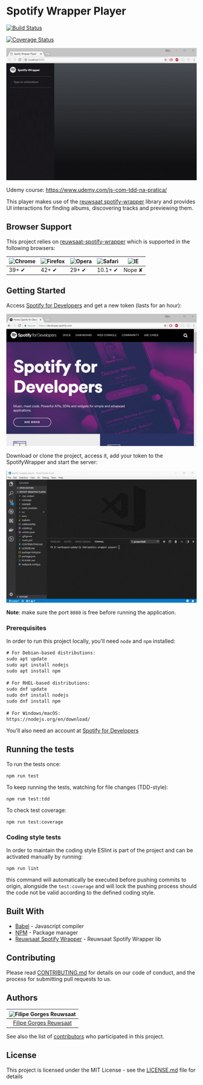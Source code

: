 # Spotify Wrapper Player

[![Build Status](https://travis-ci.org/filipegorges/spotify-wrapper-player.svg?branch=master)](https://travis-ci.org/filipegorges/spotify-wrapper-player)

[![Coverage Status](https://coveralls.io/repos/github/filipegorges/spotify-wrapper-player/badge.svg?branch=master)](https://coveralls.io/github/filipegorges/spotify-wrapper-player?branch=master)

![Player Demo](img/player_demo.gif)

Udemy course: https://www.udemy.com/js-com-tdd-na-pratica/

This player makes use of the [reuwsaat spotify-wrapper](https://github.com/filipegorges/spotify-wrapper) library and provides UI interactions for finding albums, discovering tracks and previewing them.

## Browser Support

This project relies on [reuwsaat-spotify-wrapper](https://www.npmjs.com/package/reuwsaat-spotify-wrapper) which is supported in the following browsers:

![Chrome](https://cloud.githubusercontent.com/assets/398893/3528328/23bc7bc4-078e-11e4-8752-ba2809bf5cce.png) | ![Firefox](https://cloud.githubusercontent.com/assets/398893/3528329/26283ab0-078e-11e4-84d4-db2cf1009953.png) | ![Opera](https://cloud.githubusercontent.com/assets/398893/3528330/27ec9fa8-078e-11e4-95cb-709fd11dac16.png) | ![Safari](https://cloud.githubusercontent.com/assets/398893/3528331/29df8618-078e-11e4-8e3e-ed8ac738693f.png) | ![IE](https://cloud.githubusercontent.com/assets/398893/3528325/20373e76-078e-11e4-8e3a-1cb86cf506f0.png) |
--- | --- | --- | --- | --- |
39+ ✔ | 42+ ✔ | 29+ ✔ | 10.1+ ✔ | Nope ✘ |

## Getting Started

Access [Spotify for Developers](https://developer.spotify.com/) and get a new token (lasts for an hour):

![Getting a token](img/getting_token.gif)

Download or clone the project, access it, add your token to the SpotifyWrapper and start the server:

![Adding token](img/adding_token.gif)

**Note**: make sure the port ```8080``` is free before running the application.

### Prerequisites

In order to run this project locally, you'll need ```node``` and ```npm``` installed:

```
# For Debian-based distributions:
sudo apt update
sudo apt install nodejs
sudo apt install npm

# For RHEL-based distributions:
sudo dnf update
sudo dnf install nodejs
sudo dnf install npm

# For Windows/macOS:
https://nodejs.org/en/download/
```
You'll also need an account at [Spotify for Developers](https://developer.spotify.com/)

## Running the tests

To run the tests once:

```
npm run test
```

To keep running the tests, watching for file changes (TDD-style):
```
npm rum test:tdd
```

To check test coverage:
```
npm run test:coverage
```

### Coding style tests

In order to maintain the coding style ESlint is part of the project and can be activated manually by running:

```
npm run lint
```
this command will automatically be executed before pushing commits to origin, alongside the ```test:coverage``` and will lock the pushing process should the code not be valid according to the defined coding style.

## Built With

* [Babel](https://babeljs.io/) - Javascript compiler
* [NPM](https://www.npmjs.com/) - Package manager
* [Reuwsaat Spotify Wrapper](https://www.npmjs.com/package/reuwsaat-spotify-wrapper) - Reuwsaat Spotify Wrapper lib

## Contributing

Please read [CONTRIBUTING.md](CONTRIBUTING.md) for details on our code of conduct, and the process for submitting pull requests to us.

## Authors

| ![Filipe Gorges Reuwsaat](https://avatars3.githubusercontent.com/u/7244233?s=150&v=3)|
|:---------------------:|
|  [Filipe Gorges Reuwsaat](https://github.com/filipegorges/)   |

See also the list of [contributors](https://github.com/filipegorges/spotify-wrapper-player/graphs/contributors) who participated in this project.

## License

This project is licensed under the MIT License - see the [LICENSE.md](LICENSE.md) file for details
